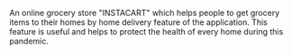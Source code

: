 An online grocery store "INSTACART" which helps people to get grocery items to their homes by home delivery feature of the application. This feature is useful and helps to protect the health of every home during this pandemic.
